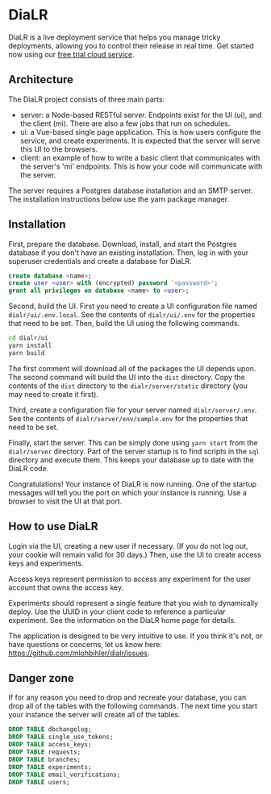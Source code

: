 # DiaLR
DiaLR is a live deployment service that helps you manage tricky deployments, allowing you
to control their release in real time. Get started now using our [free trial cloud service](https://dialr.serotonin.ai).

## Architecture
The DiaLR project consists of three main parts:

- server: a Node-based RESTful server. Endpoints exist for the UI (ui), and the client (mi). There are also a few jobs that run on schedules.
- ui: a Vue-based single page application. This is how users configure the service, and create experiments. It is expected that the server will serve this UI to the browsers.
- client: an example of how to write a basic client that communicates with the server's 'mi' endpoints. This is how your code will communicate with the server.

The server requires a Postgres database installation and an SMTP server. The installation instructions below use the yarn package manager.

## Installation

First, prepare the database. Download, install, and start the Postgres database if you don't have an existing installation. Then, log in with your superuser credentials and create a database for DiaLR.

```sql
create database <name>;
create user <user> with (encrypted) password '<password>';
grant all privileges on database <name> to <user>;
```

Second, build the UI. First you need to create a UI configuration file named `dialr/ui/.env.local`. See the contents of `dialr/ui/.env` for the properties that need to be set. Then, build the UI using the following commands.

```bash
cd dialr/ui
yarn install
yarn build
```

The first comment will download all of the packages the UI depends upon. The second command will build the UI into the `dist` directory. Copy the contents of the `dist` directory to the `dialr/server/static` directory (you may need to create it first). 

Third, create a configuration file for your server named `dialr/server/.env`. See the contents of `dialr/server/env/sample.env` for the properties that need to be set.

Finally, start the server. This can be simply done using `yarn start` from the `dialr/server` directory. Part of the server startup is to find scripts in the `sql` directory and execute them. This keeps your database up to date with the DiaLR code.

Congratulations! Your instance of DiaLR is now running. One of the startup messages will tell you the port on which your instance is running. Use a browser to visit the UI at that port.

## How to use DiaLR

Login via the UI, creating a new user if necessary. (If you do not log out, your cookie will remain valid for 30 days.) Then, use the UI to create access keys and experiments. 

Access keys represent permission to access any experiment for the user account that owns the access key.

Experiments should represent a single feature that you wish to dynamically deploy. Use the UUID in your client code to reference a particular experiment. See the information on the DiaLR home page for details.

The application is designed to be very intuitive to use. If you think it's not, or have questions or concerns, let us know here: https://github.com/mlohbihler/dialr/issues.

## Danger zone

If for any reason you need to drop and recreate your database, you can drop all of the tables with the following commands. The next time you start your instance the server will create all of the tables.

```sql
DROP TABLE dbchangelog;
DROP TABLE single_use_tokens;
DROP TABLE access_keys;
DROP TABLE requests;
DROP TABLE branches;
DROP TABLE experiments;
DROP TABLE email_verifications;
DROP TABLE users;
```
